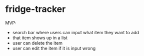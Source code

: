# fridge-tracker

MVP:
- search bar where users can input what item they want to add
- that item shows up in a list
- user can delete the item
- user can edit the item if it is input wrong

